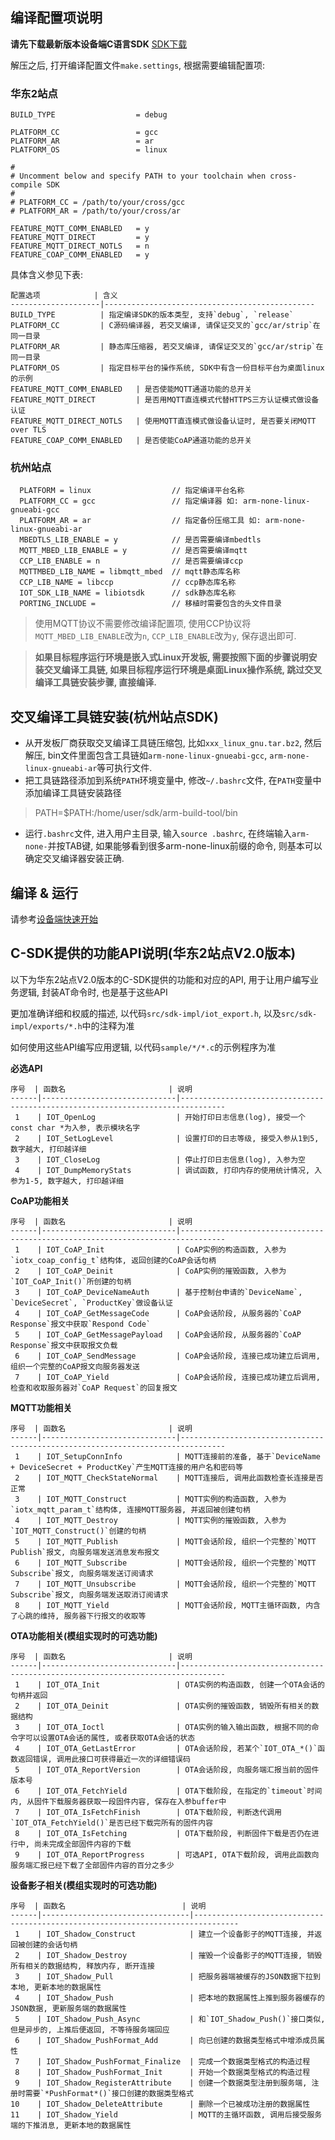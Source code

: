 ## 编译配置项说明

**请先下载最新版本设备端C语言SDK** [SDK下载](https://help.aliyun.com/document_detail/42648.html)

解压之后, 打开编译配置文件`make.settings`, 根据需要编辑配置项:
### 华东2站点

    BUILD_TYPE                  = debug

    PLATFORM_CC                 = gcc
    PLATFORM_AR                 = ar
    PLATFORM_OS                 = linux

    #
    # Uncomment below and specify PATH to your toolchain when cross-compile SDK
    #
    # PLATFORM_CC = /path/to/your/cross/gcc
    # PLATFORM_AR = /path/to/your/cross/ar

    FEATURE_MQTT_COMM_ENABLED   = y
    FEATURE_MQTT_DIRECT         = y
    FEATURE_MQTT_DIRECT_NOTLS   = n
    FEATURE_COAP_COMM_ENABLED   = y

具体含义参见下表:

    配置选项            | 含义
    --------------------|-----------------------------------------------
    BUILD_TYPE          | 指定编译SDK的版本类型, 支持`debug`, `release`
    PLATFORM_CC         | C源码编译器, 若交叉编译, 请保证交叉的`gcc/ar/strip`在同一目录
    PLATFORM_AR         | 静态库压缩器, 若交叉编译, 请保证交叉的`gcc/ar/strip`在同一目录
    PLATFORM_OS         | 指定目标平台的操作系统, SDK中有含一份目标平台为桌面linux的示例
    FEATURE_MQTT_COMM_ENABLED   | 是否使能MQTT通道功能的总开关
    FEATURE_MQTT_DIRECT         | 是否用MQTT直连模式代替HTTPS三方认证模式做设备认证
    FEATURE_MQTT_DIRECT_NOTLS   | 使用MQTT直连模式做设备认证时, 是否要关闭MQTT over TLS
    FEATURE_COAP_COMM_ENABLED   | 是否使能CoAP通道功能的总开关

### 杭州站点

      PLATFORM = linux                  // 指定编译平台名称
      PLATFORM_CC = gcc                 // 指定编译器 如: arm-none-linux-gnueabi-gcc
      PLATFORM_AR = ar                  // 指定备份压缩工具 如: arm-none-linux-gnueabi-ar
      MBEDTLS_LIB_ENABLE = y            // 是否需要编译mbedtls
      MQTT_MBED_LIB_ENABLE = y          // 是否需要编译mqtt
      CCP_LIB_ENABLE = n                // 是否需要编译ccp
      MQTTMBED_LIB_NAME = libmqtt_mbed  // mqtt静态库名称
      CCP_LIB_NAME = libccp             // ccp静态库名称
      IOT_SDK_LIB_NAME = libiotsdk      // sdk静态库名称
      PORTING_INCLUDE =                 // 移植时需要包含的头文件目录

> 使用MQTT协议不需要修改编译配置项, 使用CCP协议将`MQTT_MBED_LIB_ENABLE`改为`n`, `CCP_LIB_ENABLE`改为`y`, 保存退出即可.

> **如果目标程序运行环境是嵌入式Linux开发板, 需要按照下面的步骤说明安装交叉编译工具链, 如果目标程序运行环境是桌面Linux操作系统, 跳过交叉编译工具链安装步骤, 直接编译.**

## 交叉编译工具链安装(杭州站点SDK)
- 从开发板厂商获取交叉编译工具链压缩包, 比如`xxx_linux_gnu.tar.bz2`, 然后解压, bin文件里面包含工具链如`arm-none-linux-gnueabi-gcc`, `arm-none-linux-gnueabi-ar`等可执行文件.
- 把工具链路径添加到系统`PATH`环境变量中, 修改`~/.bashrc`文件, 在`PATH`变量中添加编译工具链安装路径

> PATH=$PATH:/home/user/sdk/arm-build-tool/bin

- 运行`.bashrc`文件, 进入用户主目录, 输入`source .bashrc`, 在终端输入`arm-none-`并按TAB键, 如果能够看到很多arm-none-linux前缀的命令, 则基本可以确定交叉编译器安装正确.

## 编译 & 运行
请参考[设备端快速开始](https://help.aliyun.com/document_detail/30530.html)

## C-SDK提供的功能API说明(华东2站点V2.0版本)

以下为华东2站点V2.0版本的C-SDK提供的功能和对应的API, 用于让用户编写业务逻辑, 封装AT命令时, 也是基于这些API

更加准确详细和权威的描述, 以代码`src/sdk-impl/iot_export.h`, 以及`src/sdk-impl/exports/*.h`中的注释为准

如何使用这些API编写应用逻辑, 以代码`sample/*/*.c`的示例程序为准

**必选API**

    序号  | 函数名                       | 说明
    ------|------------------------------|--------------------------------------------------------------------------------
     1    | IOT_OpenLog                  | 开始打印日志信息(log), 接受一个const char *为入参, 表示模块名字
     2    | IOT_SetLogLevel              | 设置打印的日志等级, 接受入参从1到5, 数字越大, 打印越详细
     3    | IOT_CloseLog                 | 停止打印日志信息(log), 入参为空
     4    | IOT_DumpMemoryStats          | 调试函数, 打印内存的使用统计情况, 入参为1-5, 数字越大, 打印越详细

**CoAP功能相关**

    序号  | 函数名                       | 说明
    ------|------------------------------|--------------------------------------------------------------------------------
     1    | IOT_CoAP_Init                | CoAP实例的构造函数, 入参为`iotx_coap_config_t`结构体, 返回创建的CoAP会话句柄
     2    | IOT_CoAP_Deinit              | CoAP实例的摧毁函数, 入参为`IOT_CoAP_Init()`所创建的句柄
     3    | IOT_CoAP_DeviceNameAuth      | 基于控制台申请的`DeviceName`, `DeviceSecret`, `ProductKey`做设备认证
     4    | IOT_CoAP_GetMessageCode      | CoAP会话阶段, 从服务器的`CoAP Response`报文中获取`Respond Code`
     5    | IOT_CoAP_GetMessagePayload   | CoAP会话阶段, 从服务器的`CoAP Response`报文中获取报文负载
     6    | IOT_CoAP_SendMessage         | CoAP会话阶段, 连接已成功建立后调用, 组织一个完整的CoAP报文向服务器发送
     7    | IOT_CoAP_Yield               | CoAP会话阶段, 连接已成功建立后调用, 检查和收取服务器对`CoAP Request`的回复报文

**MQTT功能相关**

    序号  | 函数名                       | 说明
    ------|------------------------------|--------------------------------------------------------------------------------
     1    | IOT_SetupConnInfo            | MQTT连接前的准备, 基于`DeviceName + DeviceSecret + ProductKey`产生MQTT连接的用户名和密码等
     2    | IOT_MQTT_CheckStateNormal    | MQTT连接后, 调用此函数检查长连接是否正常
     3    | IOT_MQTT_Construct           | MQTT实例的构造函数, 入参为`iotx_mqtt_param_t`结构体, 连接MQTT服务器, 并返回被创建句柄
     4    | IOT_MQTT_Destroy             | MQTT实例的摧毁函数, 入参为`IOT_MQTT_Construct()`创建的句柄
     5    | IOT_MQTT_Publish             | MQTT会话阶段, 组织一个完整的`MQTT Publish`报文, 向服务端发送消息发布报文
     6    | IOT_MQTT_Subscribe           | MQTT会话阶段, 组织一个完整的`MQTT Subscribe`报文, 向服务端发送订阅请求
     7    | IOT_MQTT_Unsubscribe         | MQTT会话阶段, 组织一个完整的`MQTT Subscribe`报文, 向服务端发送取消订阅请求
     8    | IOT_MQTT_Yield               | MQTT会话阶段, MQTT主循环函数, 内含了心跳的维持, 服务器下行报文的收取等

**OTA功能相关(模组实现时的可选功能)**

    序号  | 函数名                       | 说明
    ------|------------------------------|--------------------------------------------------------------------------------
     1    | IOT_OTA_Init                 | OTA实例的构造函数, 创建一个OTA会话的句柄并返回
     2    | IOT_OTA_Deinit               | OTA实例的摧毁函数, 销毁所有相关的数据结构
     3    | IOT_OTA_Ioctl                | OTA实例的输入输出函数, 根据不同的命令字可以设置OTA会话的属性, 或者获取OTA会话的状态
     4    | IOT_OTA_GetLastError         | OTA会话阶段, 若某个`IOT_OTA_*()`函数返回错误, 调用此接口可获得最近一次的详细错误码
     5    | IOT_OTA_ReportVersion        | OTA会话阶段, 向服务端汇报当前的固件版本号
     6    | IOT_OTA_FetchYield           | OTA下载阶段, 在指定的`timeout`时间内, 从固件下载服务器获取一段固件内容, 保存在入参buffer中
     7    | IOT_OTA_IsFetchFinish        | OTA下载阶段, 判断迭代调用`IOT_OTA_FetchYield()`是否已经下载完所有的固件内容
     8    | IOT_OTA_IsFetching           | OTA下载阶段, 判断固件下载是否仍在进行中, 尚未完成全部固件内容的下载
     9    | IOT_OTA_ReportProgress       | 可选API, OTA下载阶段, 调用此函数向服务端汇报已经下载了全部固件内容的百分之多少

**设备影子相关(模组实现时的可选功能)**

    序号  | 函数名                          | 说明
    ------|---------------------------------|--------------------------------------------------------------------------------
     1    | IOT_Shadow_Construct            | 建立一个设备影子的MQTT连接, 并返回被创建的会话句柄
     2    | IOT_Shadow_Destroy              | 摧毁一个设备影子的MQTT连接, 销毁所有相关的数据结构, 释放内存, 断开连接
     3    | IOT_Shadow_Pull                 | 把服务器端被缓存的JSON数据下拉到本地, 更新本地的数据属性
     4    | IOT_Shadow_Push                 | 把本地的数据属性上推到服务器缓存的JSON数据, 更新服务端的数据属性
     5    | IOT_Shadow_Push_Async           | 和`IOT_Shadow_Push()`接口类似, 但是异步的, 上推后便返回, 不等待服务端回应
     6    | IOT_Shadow_PushFormat_Add       | 向已创建的数据类型格式中增添成员属性
     7    | IOT_Shadow_PushFormat_Finalize  | 完成一个数据类型格式的构造过程
     8    | IOT_Shadow_PushFormat_Init      | 开始一个数据类型格式的构造过程
     9    | IOT_Shadow_RegisterAttribute    | 创建一个数据类型注册到服务端, 注册时需要`*PushFormat*()`接口创建的数据类型格式
    10    | IOT_Shadow_DeleteAttribute      | 删除一个已被成功注册的数据属性
    11    | IOT_Shadow_Yield                | MQTT的主循环函数, 调用后接受服务端的下推消息, 更新本地的数据属性

